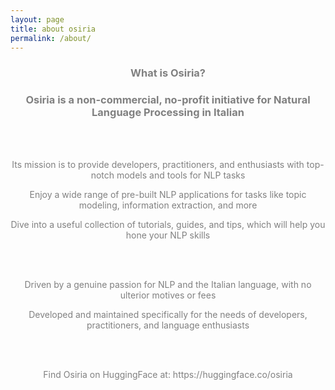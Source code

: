 ```yaml
---
layout: page
title: about osiria
permalink: /about/
---
```


<center><h3><span style="color:grey">What is Osiria?</span></h3></center>

<center><h3><span style="color:grey">Osiria is a non-commercial, no-profit initiative for Natural Language Processing in Italian</span></h3></center>

<br>
<br>

<center><p><span style="color:grey">Its mission is to provide developers, practitioners, and enthusiasts with top-notch models and tools for NLP tasks</span></p></center>

<center><p><span style="color:grey">Enjoy a wide range of pre-built NLP applications for tasks like topic modeling, information extraction, and more</span></p></center>

<center><p><span style="color:grey">Dive into a useful collection of tutorials, guides, and tips, which will help you hone your NLP skills</span></p></center>

<br>
<br>

<center><p><span style="color:grey">Driven by a genuine passion for NLP and the Italian language, with no ulterior motives or fees</span></p></center>

<center><p><span style="color:grey">Developed and maintained specifically for the needs of developers, practitioners, and language enthusiasts</span></p></center>

<br>
<br>

<center><p><span style="color:grey">Find Osiria on HuggingFace at: https://huggingface.co/osiria</span></p></center>
